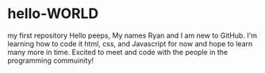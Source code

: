 # hello-WORLD
my first repository 
Hello peeps,
My names Ryan and I am new to GitHub. I'm learning how to code it html, css, and Javascript for now and hope to learn many more in time. Excited to meet and code with the people in the programming commuinity!
